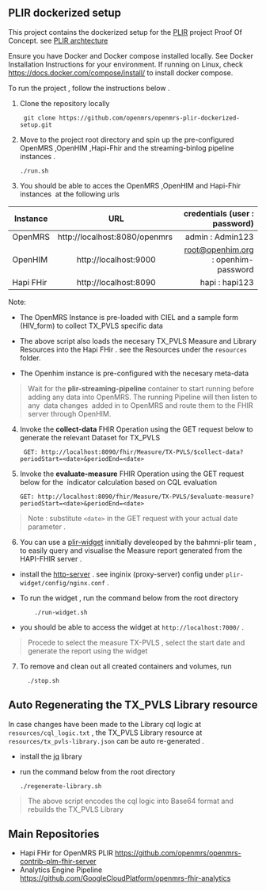 ## PLIR dockerized setup
This project contains the dockerized setup for the [PLIR](https://wiki.openmrs.org/pages/viewpage.action?pageId=235278351) project Proof Of Concept.
see [PLIR archtecture](https://wiki.openmrs.org/display/projects/Architectural+Design+Approach+to+support+an+integrated+approach+to+patient-level+indicator+reporting+for+OpenMRS)

Ensure you have Docker and Docker compose installed locally.
See Docker Installation Instructions for your environment.  If running on Linux, check https://docs.docker.com/compose/install/ to install docker compose.

To run the project , follow the instructions below .
1. Clone the repository locally

        git clone https://github.com/openmrs/openmrs-plir-dockerized-setup.git

2. Move to the project root directory and spin up the pre-configured OpenMRS ,OpenHIM ,Hapi-Fhir and the streaming-binlog pipeline instances . 

       ./run.sh

3. You should be able to acces the OpenMRS ,OpenHIM and Hapi-Fhir instances  at the following urls



| Instance  |     URL       | credentials (user : password)|
|---------- |:-------------:|------:                       |
| OpenMRS   |  http://localhost:8080/openmrs  | admin : Admin123 |
| OpenHIM   |    http://localhost:9000  |  root@openhim.org : openhim-password |
| Hapi FHir | http://localhost:8090 |    hapi : hapi123| 


   Note:
 * The OpenMRS Instance is pre-loaded with CIEL and a  sample form (HIV_form) to collect TX_PVLS specific data

 * The above script also loads the necesary TX_PVLS Measure and Library Resources into the Hapi FHir . see the Resources under the `resources` folder.

 * The Openhim instance is pre-configured with the necesary meta-data

  > Wait for the **plir-streaming-pipeline** container to start running before adding any data into OpenMRS. The running Pipeline will then listen to any  data changes  added in to OpenMRS and route them to the FHIR server through OpenHIM.

   

  4. Invoke the **collect-data** FHIR Operation using the GET request below to generate the relevant Dataset for TX_PVLS


          GET: http://localhost:8090/fhir/Measure/TX-PVLS/$collect-data?periodStart=<date>&periodEnd=<date>
   

  5. Invoke the  **evaluate-measure** FHIR Operation using the GET request below for the  indicator calculation based on CQL evaluation

         GET: http://localhost:8090/fhir/Measure/TX-PVLS/$evaluate-measure?periodStart=<date>&periodEnd=<date> 
         
  > Note : substitute `<date>` in the GET request with your actual date parameter  .  

   6. You can use a [plir-widget](https://github.com/mozzy11/plir-widget) innitially develeoped by the bahmni-plir team , to easily query and  visualise the Measure report generated from the HAPI-FHIR server .
   
* install the [http-server](https://www.npmjs.com/package/http-server)  .
 see inginix (proxy-server) config under  `plir-widget/config/nginx.conf`  . 
* To run the widget , run the command below from the root directory



          ./run-widget.sh  


 * you should be able to access the widget at `http://localhost:7000/` .

>  Procede to select the measure  TX-PVLS ,
      select the start date and generate the report using the widget
      


 7. To remove and clean out all created containers and volumes, run

          ./stop.sh

 ## Auto Regenerating the TX_PVLS Library resource    
 In case changes have been made to the Library cql logic at  `resources/cql_logic.txt`  , the  TX_PVLS Library resource  at  `resources/tx_pvls-library.json`  can be auto re-generated .

 * install the [jq](https://linuxhint.com/bash_jq_command/) library 

 * run the command below from the root directory

       ./regenerate-library.sh
  > The above script encodes the cql logic into Base64 format and rebuilds the TX_PVLS Library     

## Main Repositories
* Hapi FHir for OpenMRS PLIR https://github.com/openmrs/openmrs-contrib-plm-fhir-server
* Analytics Engine Pipeline   https://github.com/GoogleCloudPlatform/openmrs-fhir-analytics



